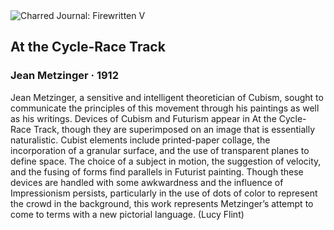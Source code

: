 <div class="artwork-of-the-day">
  <div class="container">
    <div class="img-wrapper">
      <img
        src="https://uploads4.wikiart.org/images/jean-metzinger/at-the-cycle-race-track-1912.jpg"
        alt="Charred Journal: Firewritten V" />
    </div>
    <div class="artwork-detail">
      <div class="artwork-origin"> 
        <h2 class="artwork-name">At the Cycle-Race Track</h2>
        <h3 class="artist">
          Jean Metzinger
                    ·  1912
        </h3>
      </div>
      <p class="description">
        <span class="artwork-description-text ng-binding" ng-bind-html="viewModel.ArtworkOfTheDay.Description | unsafe">Jean Metzinger, a sensitive and intelligent theoretician of Cubism, sought to communicate the principles of this movement through his paintings as well as his writings. Devices of Cubism and Futurism appear in At the Cycle-Race Track, though they are superimposed on an image that is essentially naturalistic. Cubist elements include printed-paper collage, the incorporation of a granular surface, and the use of transparent planes to define space. The choice of a subject in motion, the suggestion of velocity, and the fusing of forms find parallels in Futurist painting. Though these devices are handled with some awkwardness and the influence of Impressionism persists, particularly in the use of dots of color to represent the crowd in the background, this work represents Metzinger’s attempt to come to terms with a new pictorial language. (Lucy Flint)</span>
                        <div class="text-shadow-container" ng-show="showShadow" style=""></div>
      </p>
    </div>
  </div>

</div>
